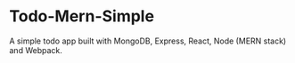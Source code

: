 # Todo-Mern-Simple
A simple todo app built with MongoDB, Express, React, Node (MERN stack) and Webpack.
